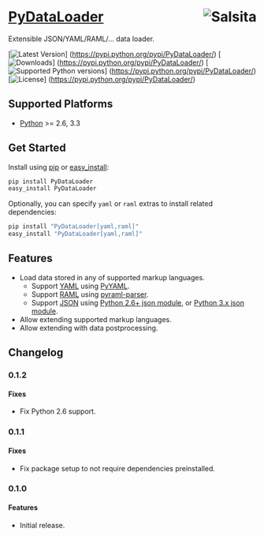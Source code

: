 # [PyDataLoader](https://github.com/salsita/pydataloader) <a href='https://github.com/salsita'><img align='right' title='Salsita' src='https://www.google.com/a/cpanel/salsitasoft.com/images/logo.gif?alpha=1' /></a>

Extensible JSON/YAML/RAML/... data loader.

[![Latest Version](https://pypip.in/version/PyDataLoader/badge.svg)]
(https://pypi.python.org/pypi/PyDataLoader/)
[![Downloads](https://pypip.in/download/PyDataLoader/badge.svg)]
(https://pypi.python.org/pypi/PyDataLoader/)
[![Supported Python versions](https://pypip.in/py_versions/PyDataLoader/badge.svg)]
(https://pypi.python.org/pypi/PyDataLoader/)
[![License](https://pypip.in/license/PyDataLoader/badge.svg)]
(https://pypi.python.org/pypi/PyDataLoader/)


## Supported Platforms

* [Python](http://www.python.org/) >= 2.6, 3.3


## Get Started

Install using [pip](https://pip.pypa.io/) or [easy_install](http://pythonhosted.org/setuptools/easy_install.html):
```bash
pip install PyDataLoader
easy_install PyDataLoader
```

Optionally, you can specify `yaml` or `raml` extras to install related dependencies:
```bash
pip install "PyDataLoader[yaml,raml]"
easy_install "PyDataLoader[yaml,raml]"
```

## Features

- Load data stored in any of supported markup languages.
  - Support [YAML](http://yaml.org/) using [PyYAML](http://pyyaml.org/wiki/PyYAML).
  - Support [RAML](http://raml.org/) using [pyraml-parser](https://github.com/an2deg/pyraml-parser).
  - Support [JSON](http://json.org/) using [Python 2.6+ json module](https://docs.python.org/2/library/json.html), or [Python 3.x json module](https://docs.python.org/3/library/json.html).
- Allow extending supported markup languages.
- Allow extending with data postprocessing.

## Changelog

### 0.1.2

#### Fixes

- Fix Python 2.6 support.

### 0.1.1

#### Fixes

- Fix package setup to not require dependencies preinstalled.

### 0.1.0

#### Features

- Initial release.
